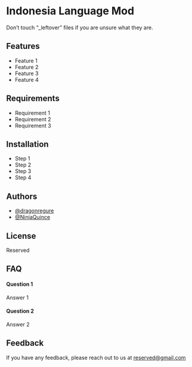 
# Indonesia Language Mod

Don’t touch “_leftover” files if you are unsure what they are.


## Features

- Feature 1
- Feature 2
- Feature 3
- Feature 4


## Requirements
- Requirement 1
- Requirement 2
- Requirement 3

## Installation

- Step 1
- Step 2
- Step 3
- Step 4
## Authors

- [@dragonregure](https://www.github.com/dragonregure)
- [@NinjaQuince](https://github.com/NinjaQuince)


## License

Reserved


## FAQ

#### Question 1

Answer 1

#### Question 2

Answer 2


## Feedback

If you have any feedback, please reach out to us at reserved@gmail.com

